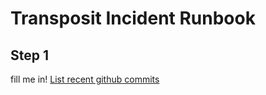 # Transposit Incident Runbook

## Step 1
fill me in!
[List recent github commits](https://console.transposit.com/mc/t/transposit-default-runbooks/actions/list_recent_github_commits)